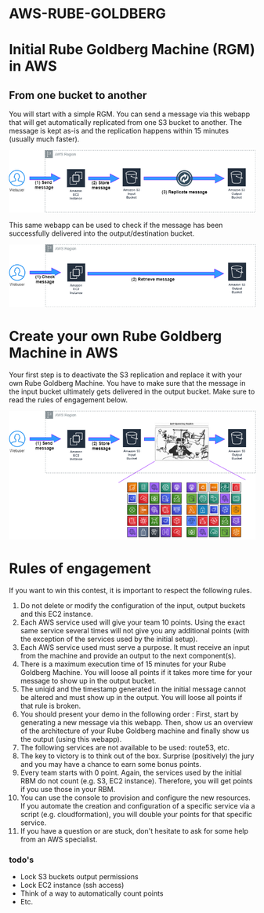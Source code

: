 # AWS-RUBE-GOLDBERG

<h1>Initial Rube Goldberg Machine (RGM) in AWS</h1>
<h2>From one bucket to another</h2>
<p class="lead">You will start with a simple RGM. You can send a message via this webapp that will get automatically replicated from one S3 bucket to another. The message is kept as-is and the replication happens within 15 minutes (usually much faster).</p>
<img src="https://github.com/alfallouji/AWS-RUBE-GOLDBERG/raw/master/webapp/img/1.png" />

<p class="lead">This same webapp can be used to check if the message has been successfully delivered into the output/destination bucket.</p>
<img src="https://github.com/alfallouji/AWS-RUBE-GOLDBERG/raw/master/webapp/img/2.png" />

<h1>Create your own Rube Goldberg Machine in AWS</h1>
<p class="lead">Your first step is to deactivate the S3 replication and replace it with your own Rube Goldberg Machine. You have to make sure that the message in the input bucket ultimately gets delivered in the output bucket. Make sure to read the rules of engagement below.</p>
<img src="https://github.com/alfallouji/AWS-RUBE-GOLDBERG/raw/master/webapp/img/3.png" />

<h1>Rules of engagement</h1>
<div class="panel panel-primary">
  <!-- Default panel contents -->
  <div class="panel-heading">If you want to win this contest, it is important to respect the following rules.</div>

  <!-- List group -->
  <ol class="list-group">
    <li class="list-group-item">Do not delete or modify the configuration of the input, output buckets and this EC2 instance.</li>
    <li class="list-group-item">Each AWS service used will give your team 10 points. Using the exact same service several times will not give you any additional points (with the exception of the services used by the initial setup).</li>
    <li class="list-group-item">Each AWS service used must serve a purpose. It must receive an input from the machine and provide an output to the next component(s).</li>
    <li class="list-group-item">There is a maximum execution time of 15 minutes for your Rube Goldberg Machine. You will loose all points if it takes more time for your message to show up in the output bucket.</li>
    <li class="list-group-item">The uniqid and the timestamp generated in the initial message cannot be altered and must show up in the output. You will loose all points if that rule is broken.</li>
    <li class="list-group-item">You should present your demo in the following order : First, start by generating a new message via this webapp. Then, show us an overview of the architecture of your Rube Goldberg machine and finally show us the output (using this webapp).</li>
    <li class="list-group-item">The following services are not available to be used: route53, etc. </li>
    <li class="list-group-item">The key to victory is to think out of the box. Surprise (positively) the jury and you may have a chance to earn some bonus points.</li>
    <li class="list-group-item">Every team starts with 0 point. Again, the services used by the initial RBM do not count (e.g. S3, EC2 instance). Therefore, you will get points if you use those in your RBM.</li>
    <li class="list-group-item">You can use the console to provision and configure the new resources. If you automate the creation and configuration of a specific service via a script (e.g. cloudformation), you will double your points for that specific service.</li>
    <li class="list-group-item">If you have a question or are stuck, don't hesitate to ask for some help from an AWS specialist.</li>
  </ol>
</div>    

### todo's
 - Lock S3 buckets output permissions
 - Lock EC2 instance (ssh access)
 - Think of a way to automatically count points
 - Etc.
 
